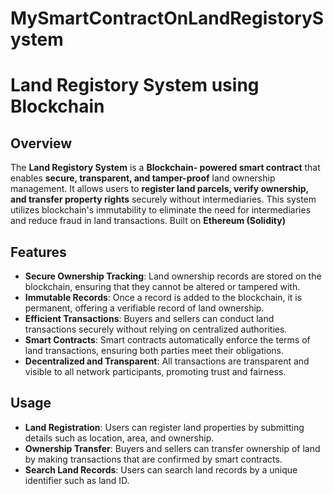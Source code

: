 # MySmartContractOnLandRegistorySystem
# Land Registory System using Blockchain

## Overview
The **Land Registory System** is a  **Blockchain- powered smart contract** that enables **secure, transparent, and tamper-proof** land ownership management. It allows users to **register land parcels, verify ownership, and transfer property rights** securely without intermediaries.
This system utilizes blockchain's immutability to eliminate the need for intermediaries and reduce fraud in land transactions.
Built on **Ethereum (Solidity)** 

## Features
- **Secure Ownership Tracking**: Land ownership records are stored on the blockchain, ensuring that they cannot be altered or tampered with.
- **Immutable Records**: Once a record is added to the blockchain, it is permanent, offering a verifiable record of land ownership.
- **Efficient Transactions**: Buyers and sellers can conduct land transactions securely without relying on centralized authorities.
- **Smart Contracts**: Smart contracts automatically enforce the terms of land transactions, ensuring both parties meet their obligations.
- **Decentralized and Transparent**: All transactions are transparent and visible to all network participants, promoting trust and fairness.



## Usage

- **Land Registration**: Users can register land properties by submitting details such as location, area, and ownership.
- **Ownership Transfer**: Buyers and sellers can transfer ownership of land by making transactions that are confirmed by smart contracts.
- **Search Land Records**: Users can search land records by a unique identifier such as land ID.


